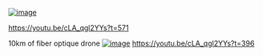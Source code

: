 [![image](https://github.com/user-attachments/assets/06b766c7-d1cf-47ac-af07-4ec3269698b3)](https://youtu.be/cLA_qgl2YYs?t=571)

https://youtu.be/cLA_qgl2YYs?t=571


10km of fiber optique drone
[![image](https://github.com/user-attachments/assets/64f2014e-b388-4cc7-921f-0357c1a2e303)](https://youtu.be/cLA_qgl2YYs?t=396)
https://youtu.be/cLA_qgl2YYs?t=396


